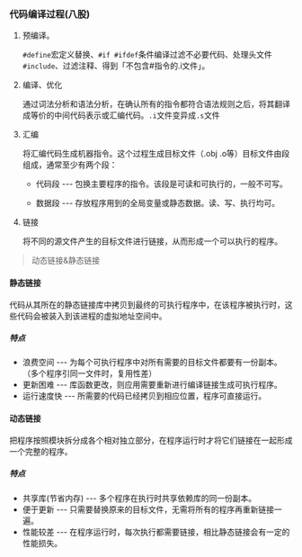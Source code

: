 ### 代码编译过程(八股)
1. 预编译。

   `#define`宏定义替换、`#if #ifdef`条件编译过滤不必要代码、处理头文件`#include`、过滤注释、得到「不包含#指令的.i文件」。

2. 编译、优化

   通过词法分析和语法分析，在确认所有的指令都符合语法规则之后，将其翻译成等价的中间代码表示或汇编代码。`.i`文件变异成`.s`文件

3. 汇编

   将汇编代码生成机器指令。这个过程生成目标文件（.obj .o等）目标文件由段组成，通常至少有两个段：

   - 代码段  ---  包换主要程序的指令。该段是可读和可执行的，一般不可写。

   - 数据段  ---  存放程序用到的全局变量或静态数据。读、写、执行均可。

4. 链接

   将不同的源文件产生的目标文件进行链接，从而形成一个可以执行的程序。

> 动态链接&静态链接

#### 静态链接

代码从其所在的静态链接库中拷贝到最终的可执行程序中，在该程序被执行时，这些代码会被装入到该进程的虚拟地址空间中。

##### 特点

- 浪费空间  ---  为每个可执行程序中对所有需要的目标文件都要有一份副本。（多个程序引同一文件时，复用性差）
- 更新困难  ---  库函数更改，则应用需要重新进行编译链接生成可执行程序。
- 运行速度快  ---  所需要的代码已经拷贝到相应位置，程序可直接运行。

#### 动态链接

把程序按照模块拆分成各个相对独立部分，在程序运行时才将它们链接在一起形成一个完整的程序。

##### 特点

- 共享库(节省内存)  ---  多个程序在执行时共享依赖库的同一份副本。
- 便于更新  ---  只需要替换原来的目标文件，无需将所有的程序再重新链接一遍。
- 性能较差  ---  在程序运行时，每次执行都需要链接，相比静态链接会有一定的性能损失。